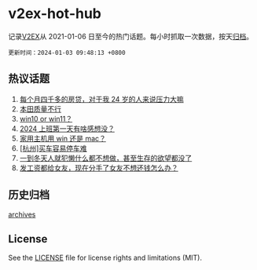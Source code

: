 # v2ex-hot-hub

 记录[V2EX](https://www.v2ex.com/)从 2021-01-06 日至今的热门话题。每小时抓取一次数据，按天[归档](archives)。

`更新时间：2024-01-03 09:48:13 +0800`

## 热议话题

1. [每个月四千多的房贷，对于我 24 岁的人来说压力大嘛](https://www.v2ex.com/t/1005153)
1. [本田质量不行](https://www.v2ex.com/t/1005056)
1. [win10 or win11？](https://www.v2ex.com/t/1005072)
1. [2024 上班第一天有啥感想没？](https://www.v2ex.com/t/1005080)
1. [家用主机用 win 还是 mac？](https://www.v2ex.com/t/1005068)
1. [[杭州]买车容易停车难](https://www.v2ex.com/t/1005156)
1. [一到冬天人就犯懒什么都不想做，甚至生存的欲望都没了](https://www.v2ex.com/t/1005084)
1. [发工资都给女友，现在分手了女友不想还钱怎么办？](https://www.v2ex.com/t/1005356)

## 历史归档

[archives](archives)

## License

See the [LICENSE](LICENSE) file for license rights and limitations (MIT).
